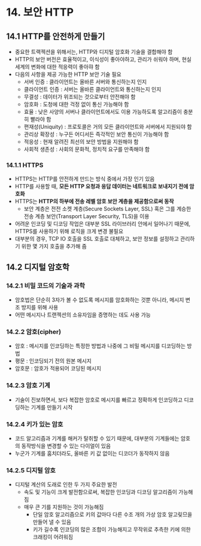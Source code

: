 # 14. 보안 HTTP

## 14.1 HTTP를 안전하게 만들기

- 중요한 트랙젝션을 위해서는, HTTP와 디지털 암호화 기술을 결합해야 함
- HTTP의 보안 버전은 효율적이고, 이식성이 좋아야하고, 관리가 쉬워야 하며, 현실 세계의 변화에 대한 적응력이 좋아햐 함
- 다음의 사항을 제공 가능한 HTTP 보안 기술 필요
  - 서버 인증 : 클라이언트는 올바른 서버와 통신하는지 인지
  - 클라이언트 인증 : 서버는 올바른 클라이언트와 통신하는지 인지
  - 무결성 : 데이터가 위조되는 것으로부터 안전해야 함
  - 암호화 : 도청에 대한 걱정 없이 통신 가능해야 함
  -  효율 : 낮은 사양의 서버나 클라이언트에서도 이용 가능하도록 알고리즘이 충분히 빨라야 함
  - 편재성(Uniquity) : 프로토콜은 거의 모든 클라이언트와 서버에서 지원되야 함
  - 관리상 확장성 : 누구든 어디서든 즉각적인 보안 통신이 가능해야 함
  - 적응성 : 현재 알려진 최선의 보안 방법을 지원해야 함
  - 사회적 생존성 : 사회의 문화적, 정치적 요구를 만족해야 함

### 14.1.1 HTTPS

- HTTPS는 HTTP를 안전하게 만드는 방식 중에서 가장 인기 있음
- HTTP를 사용할 때, **모든 HTTP 요청과 응답 데이터는 네트워크로 보내지기 전에 암호화**
- HTTPS는 **HTTP의 하부에 전송 레벨 암호 보안 계층을 제공함으로써 동작**
  - 보안 계층은 전전 소켓 계층(Secure Sockets Layer, SSL) 혹은 그를 계승한 전송 계층 보안(Transport Layer Security, TLS)을 이용
- 어려운 인코딩 및 디코딩 작업은 대부분 SSL 라이브러리 안에서 일어나기 때문에, HTTPS를 사용하기 위해 로직을 크게 변경 불필요
- 대부분의 경우, TCP IO 호출을 SSL 호출로 대체하고, 보안 정보를 설정하고 관리하기 위한 몇 가지 호출을 추가해 줌

## 14.2 디지털 암호학

### 14.2.1 비밀 코드의 기술과 과학

- 암호법은 단순히 3자가 볼 수 없도록 메시지를 암호화하는 것뿐 아니라, 메시지 변조 방지를 위해 사용
- 어떤 메시지나 트랜젝션의 소유자임을 증명하는 데도 사용 가능

### 14.2.2 암호(cipher)

- 암호 : 메시지를 인코딩하는 특정한 방법과 나중에 그 비밀 메시지를 디코딩하는 방법
- 평문 : 인코딩되기 전의 원본 메시지
- 암호문 : 암호가 적용되어 코딩된 메시지

### 14.2.3 암호 기계

- 기술이 진보하면서, 보다 복잡한 암호로 메시지를 빠르고 정확하게 인코딩하고 디코딩하는 기계를 만들기 시작

### 14.2.4 키가 있는 암호

- 코드 알고리즘과 기계를 해커가 탈취할 수 있기 때문에, 대부분의 기계들에는 암호의 동작방식을 변경할 수 있는 다이얼이 있음
- 누군가 기계를 훔치더라도, 올바른 키 값 없이는 디코더가 동작하지 않음

### 14.2.5 디지털 암호

- 디지털 계산의 도래로 인한 두 가지 주요한 발전
  - 속도 및 기능이 크게 발전함으로써, 복잡한 인코딩과 디코딩 알고리즘이 가능해짐
  - 매우 큰 기를 지원하는 것이 가능해짐
    - 단일 암호 알고리즘으로 키의 값마다 다른 수조 개의 가상 암호 알고맂므을 만들어 낼 수 있음
    - 키가 길수록 인코딩의 많은 조합이 가능해지고 무작위로 추측한 키에 의한 크래킹이 어려워짐

